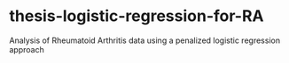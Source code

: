 # thesis-logistic-regression-for-RA
Analysis of Rheumatoid Arthritis data using a penalized logistic regression approach

